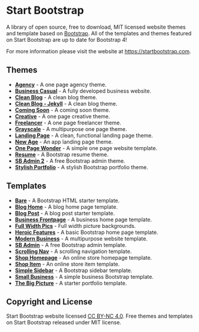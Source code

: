 # Start Bootstrap

A library of open source, free to download, MIT licensed website themes and template based on [Bootstrap](https://getbootstrap.com/). All of the templates and themes featured on Start Bootstrap are up to date for Bootstrap 4!

For more information please visit the website at <https://startbootstrap.com>.

## Themes

- [**Agency**](https://startbootstrap.com/themes/agency/) - A one page agency theme.
- [**Business Casual**](https://startbootstrap.com/themes/business-casual/) - A fully developed business website.
- [**Clean Blog**](https://startbootstrap.com/themes/clean-blog/) - A clean blog theme.
- [**Clean Blog - Jekyll**](https://startbootstrap.com/themes/clean-blog-jekyll/) - A clean blog theme.
- [**Coming Soon**](https://startbootstrap.com/themes/coming-soon/) - A coming soon theme.
- [**Creative**](https://startbootstrap.com/themes/creative/) - A one page creative theme.
- [**Freelancer**](https://startbootstrap.com/themes/freelancer/) - A one page freelancer theme.
- [**Grayscale**](https://startbootstrap.com/themes/grayscale/) - A multipurpose one page theme.
- [**Landing Page**](https://startbootstrap.com/themes/landing-page/) - A clean, functional landing page theme.
- [**New Age**](https://startbootstrap.com/themes/new-age/) - An app landing page theme.
- [**One Page Wonder**](https://startbootstrap.com/themes/one-page-wonder/) - A simple one page website template.
- [**Resume**](https://startbootstrap.com/themes/resume/) - A Bootstrap resume theme.
- [**SB Admin 2**](https://startbootstrap.com/themes/sb-admin-2/) - A free Bootstrap admin theme.
- [**Stylish Portfolio**](https://startbootstrap.com/themes/stylish-portfolio/) - A stylish Bootstrap portfolio theme.

## Templates

- [**Bare**](https://startbootstrap.com/templates/bare/) - A Bootstrap HTML starter template.
- [**Blog Home**](https://startbootstrap.com/templates/blog-home/) - A blog home page template.
- [**Blog Post**](https://startbootstrap.com/templates/blog-post/) - A blog post starter template.
- [**Business Frontpage**](https://startbootstrap.com/templates/business-frontpage/) - A business home page template.
- [**Full Width Pics**](https://startbootstrap.com/templates/full-width-pics/) - Full width picture backgrounds.
- [**Heroic Features**](https://startbootstrap.com/templates/heroic-features/) - A basic Bootstrap home page template.
- [**Modern Business**](https://startbootstrap.com/templates/modern-business/) - A multipurpose website template.
- [**SB Admin**](https://startbootstrap.com/templates/sb-admin/) - A free Bootstrap admin template.
- [**Scrolling Nav**](https://startbootstrap.com/templates/scrolling-nav/) - A scrolling navigation template.
- [**Shop Homepage**](https://startbootstrap.com/templates/shop-homepage/) - An online store homepage template.
- [**Shop Item**](https://startbootstrap.com/templates/shop-item/) - An online store item template.
- [**Simple Sidebar**](https://startbootstrap.com/templates/simple-sidebar/) - A Bootstrap sidebar template.
- [**Small Business**](https://startbootstrap.com/templates/small-business/) - A simple business Bootstrap template.
- [**The Big Picture**](https://startbootstrap.com/templates/the-big-picture/) - A starter portfolio template.

## Copyright and License

Start Bootstrap website licensed [CC BY-NC 4.0](https://creativecommons.org/licenses/by-nc/4.0/). Free themes and templates on Start Bootstrap released under MIT license.
